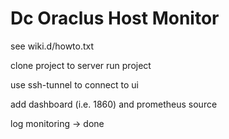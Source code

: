 # Dc Oraclus Host Monitor

see wiki.d/howto.txt 

clone project to server 
run project

use ssh-tunnel to connect to ui

add dashboard (i.e. 1860) and prometheus source

log monitoring -> done
